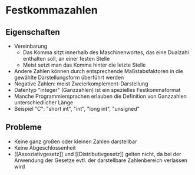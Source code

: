 # Festkommazahlen

## Eigenschaften

- Vereinbarung
  - Das Komma sitzt innerhalb des Maschinenwortes, das eine Dualzahl enthalten soll, an einer festen Stelle
  - Meist setzt man das Komma hinter die letzte Stelle
- Andere Zahlen können durch entsprechende Maßstabsfaktoren in die gewählte Darstellungsform überführt werden
- Negative Zahlen: meist Zweierkomplement-Darstellung
- Datentyp "integer" (Ganzzahlen) ist ein spezielles Festkommaformat
- Manche Programmiersprachen erlauben die Definition von Ganzzahlen unterschiedlicher Länge
- Beispiel "C": "short int", "int", "long int", "unsigned"

## Probleme

- Keine ganz großen oder kleinen Zahlen darstellbar
- Keine Abgeschlossenheit
- [[Assoziativgesetz]] und [[Distributivgesetz]] gelten nicht, da bei der Anwendung der Gesetze evtl. der darstellbare Zahlenbereich verlassen wird
